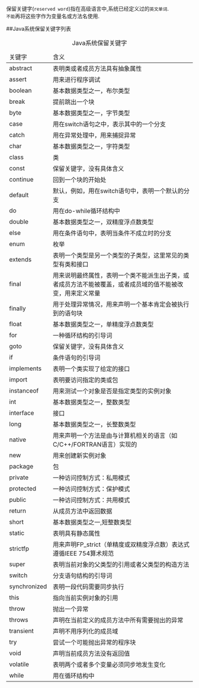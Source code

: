 保留关键字(`reserved word`)指在高级语言中,系统已经定义过的`英文单词`.   
`不能`再将这些字作为变量名或方法名使用.   

##Java系统保留关键字列表
<table class="table table-bordered table-responsive">
    <caption>Java系统保留关键字</caption>
    <thead>
        <tr class="success">
            <td>关键字</td>
            <td>含义</td>
        </tr>
    </thead>
    <tbody>
        <tr class="active">
            <td>abstract</td>
            <td>表明类或者成员方法具有抽象属性</td>
        </tr>
        <tr>
            <td>assert</td>
            <td>用来进行程序调试</td>
        </tr>
        <tr class="active">
            <td>boolean</td>
            <td>基本数据类型之一，布尔类型</td>
        </tr>
        <tr>
            <td>break</td>
            <td>提前跳出一个块</td>
        </tr>
        <tr class="active">
            <td>byte</td>
            <td>基本数据类型之一，字节类型</td>
        </tr>
        <tr>
            <td>case</td>
            <td>用在switch语句之中，表示其中的一个分支</td>
        </tr>
        <tr class="active">
            <td>catch</td>
            <td>用在异常处理中，用来捕捉异常</td>
        </tr>
        <tr>
            <td>char</td>
            <td>基本数据类型之一，字符类型</td>
        </tr>
        <trclass="active">
            <td>class</td>
            <td>类</td>
        </tr>
        <tr>
            <td>const</td>
            <td>保留关键字，没有具体含义</td>
        </tr>
        <tr class="active">
            <td>continue</td>
            <td>回到一个块的开始处</td>
        </tr>
        <tr>
            <td>default</td>
            <td>默认，例如，用在switch语句中，表明一个默认的分支</td>
        </tr>
        <tr class="active">
            <td>do</td>
            <td>用在do-while循环结构中</td>
        </tr>
        <tr>
            <td>double</td>
            <td>基本数据类型之一，双精度浮点数类型</td>
        </tr>
        <tr class="active">
            <td>else</td>
            <td>用在条件语句中，表明当条件不成立时的分支</td>
        </tr>
        <tr>
            <td>enum</td>
            <td>枚举</td>
        </tr>
        <tr class="active">
            <td>extends</td>
            <td>表明一个类型是另一个类型的子类型，这里常见的类型有类和接口</td>
        </tr>
        <tr>
            <td>final</td>
            <td>用来说明最终属性，表明一个类不能派生出子类，或者成员方法不能被覆盖，或者成员域的值不能被改变，用来定义常量</td>
        </tr>
        <tr class="active">
            <td>finally</td>
            <td>用于处理异常情况，用来声明一个基本肯定会被执行到的语句块</td>
        </tr>
        <tr>
            <td>float</td>
            <td>基本数据类型之一，单精度浮点数类型</td>
        </tr>
        <tr class="active">
            <td>for</td>
            <td>一种循环结构的引导词</td>
        </tr>
        <tr>
            <td>goto</td>
            <td>保留关键字，没有具体含义</td>
        </tr>
        <tr class="active">
            <td>if</td>
            <td>条件语句的引导词</td>
        </tr>
        <tr>
            <td>implements</td>
            <td>表明一个类实现了给定的接口</td>
        </tr>
        <tr class="active">
            <td>import</td>
            <td>表明要访问指定的类或包</td>
        </tr>
        <tr>
            <td>instanceof</td>
            <td>用来测试一个对象是否是指定类型的实例对象</td>
        </tr>
        <tr class="active">
            <td>int</td>
            <td>基本数据类型之一，整数类型</td>
        </tr>
        <tr>
            <td>interface</td>
            <td>接口</td>
        </tr>
        <tr class="active">
            <td>long</td>
            <td>基本数据类型之一，长整数类型</td>
        </tr>
        <tr>
            <td>native</td>
            <td>用来声明一个方法是由与计算机相关的语言（如C/C++/FORTRAN语言）实现的</td>
        </tr>
        <tr class="active">
            <td>new</td>
            <td>用来创建新实例对象</td>
        </tr>
        <tr>
            <td>package</td>
            <td>包</td>
        </tr>
        <tr class="active">
            <td>private</td>
            <td>一种访问控制方式：私用模式</td>
        </tr>
        <tr>
            <td>protected</td>
            <td>一种访问控制方式：保护模式</td>
        </tr>
        <tr class="active">
            <td>public</td>
            <td>一种访问控制方式：共用模式</td>
        </tr>
        <tr>
            <td>return</td>
            <td>从成员方法中返回数据</td>
        </tr>
        <tr class="active">
            <td>short</td>
            <td>基本数据类型之一,短整数类型</td>
        </tr>
        <tr>
            <td>static</td>
            <td>表明具有静态属性</td>
        </tr>
        <tr class="active">
            <td>strictfp</td>
            <td>用来声明FP_strict（单精度或双精度浮点数）表达式遵循IEEE
                754算术规范
            </td>
        </tr>
        <tr>
            <td>super</td>
            <td>表明当前对象的父类型的引用或者父类型的构造方法</td>
        </tr>
        <tr class="active">
            <td>switch</td>
            <td>分支语句结构的引导词</td>
        </tr>
        <tr>
            <td>synchronized</td>
            <td>表明一段代码需要同步执行</td>
        </tr>
        <tr class="active">
            <td>this</td>
            <td>指向当前实例对象的引用</td>
        </tr>
        <tr>
            <td>throw</td>
            <td>抛出一个异常</td>
        </tr>
        <tr class="active">
            <td>throws</td>
            <td>声明在当前定义的成员方法中所有需要抛出的异常</td>
        </tr>
        <tr>
            <td>transient</td>
            <td>声明不用序列化的成员域</td>
        </tr>
        <tr class="active">
            <td>try</td>
            <td>尝试一个可能抛出异常的程序块</td>
        </tr>
        <tr>
            <td>void</td>
            <td>声明当前成员方法没有返回值</td>
        </tr>
        <tr class="active">
            <td>volatile</td>
            <td>表明两个或者多个变量必须同步地发生变化</td>
        </tr>
        <tr>
            <td>while</td>
            <td>用在循环结构中</td>
        </tr>
    </tbody>
</table>